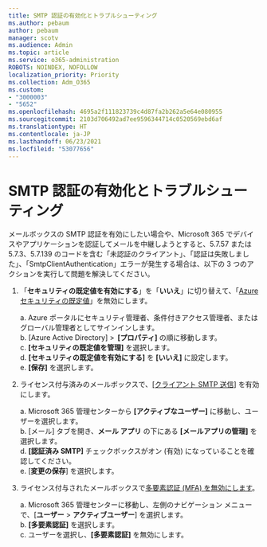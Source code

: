 ```yaml
---
title: SMTP 認証の有効化とトラブルシューティング
ms.author: pebaum
author: pebaum
manager: scotv
ms.audience: Admin
ms.topic: article
ms.service: o365-administration
ROBOTS: NOINDEX, NOFOLLOW
localization_priority: Priority
ms.collection: Adm_O365
ms.custom:
- "3000003"
- "5652"
ms.openlocfilehash: 4695a2f111823739c4d87fa2b262a5e64e080955
ms.sourcegitcommit: 2103d706492ad7ee9596344714c0520569ebd6af
ms.translationtype: HT
ms.contentlocale: ja-JP
ms.lasthandoff: 06/23/2021
ms.locfileid: "53077656"
---
```

# <a name="enable-smtp-authentication-and-troubleshooting"></a>SMTP 認証の有効化とトラブルシューティング

メールボックスの SMTP 認証を有効にしたい場合や、Microsoft 365 でデバイスやアプリケーションを認証してメールを中継しようとすると、5.7.57 または 5.7.3、5.7.139 のコードを含む「未認証のクライアント」、「認証は失敗しました」、「SmtpClientAuthentication」エラーが発生する場合は、以下の 3 つのアクションを実行して問題を解決してください。

1. 「**セキュリティの既定値を有効にする**」を「**いいえ**」に切り替えて、「[Azure セキュリティの既定値](/azure/active-directory/fundamentals/concept-fundamentals-security-defaults)」を無効にします。

    a. Azure ポータルにセキュリティ管理者、条件付きアクセス管理者、またはグローバル管理者としてサインインします。<BR/>
    b. [Azure Active Directory] >  **[プロパティ]** の順に移動します。<BR/>
    c. **[セキュリティの既定値を管理]** を選択します。<BR/>
    d. **[セキュリティの既定値を有効にする]** を **[いいえ]** に設定します。<BR/>
    e. **[保存]** を選択します。

2. ライセンス付与済みのメールボックスで、[[クライアント SMTP 送信]](/exchange/clients-and-mobile-in-exchange-online/authenticated-client-smtp-submission#enable-smtp-auth-for-specific-mailboxes) を有効にします。

    a. Microsoft 365 管理センターから **[アクティブなユーザー]** に移動し、ユーザーを選択します。<BR/>
    b. [メール] タブを開き、**メール アプリ** の下にある **[メールアプリの管理]** を選択します。<BR/>
    d. **[認証済み SMTP]** チェックボックスがオン (有効) になっていることを確認してください。<BR/>
    e. [**変更の保存**] を選択します。<BR/>

3. ライセンス付与されたメールボックスで[多要素認証 (MFA) を無効にします](/microsoft-365/admin/security-and-compliance/set-up-multi-factor-authentication#turn-off-legacy-per-user-mfa)。

    a. Microsoft 365 管理センターに移動し、左側のナビゲーション メニューで、[**ユーザー** > **アクティブユーザー**] を選択します。<BR/>
    b. **[多要素認証]** を選択します。<BR/>
    c. ユーザーを選択し、**[多要素認証]** を無効にします。<BR/>

